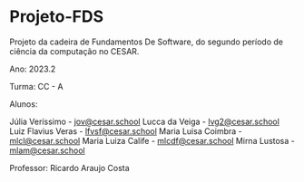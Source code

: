 # Projeto-FDS
Projeto da cadeira de Fundamentos De Software, do segundo período de ciência da computação no CESAR.

Ano: 2023.2

Turma: CC - A

Alunos:

Júlia Veríssimo - jov@cesar.school 
Lucca da Veiga - lvg2@cesar.school
Luiz Flavius Veras - lfvsf@cesar.school
Maria Luisa Coimbra - mlcl@cesar.school
Maria Luiza Calife - mlcdf@cesar.school
Mirna Lustosa - mlam@cesar.school 
  
Professor: Ricardo Araujo Costa
